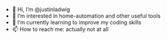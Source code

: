 - 👋 Hi, I’m @justinladwig
- 👀 I’m interested in home-automation and other useful tools
- 🌱 I’m currently learning to improve my coding skills
- 📫 How to reach me: actually not at all

<!---
justinladwig/justinladwig is a ✨ special ✨ repository because its `README.md` (this file) appears on your GitHub profile.
You can click the Preview link to take a look at your changes.
--->
